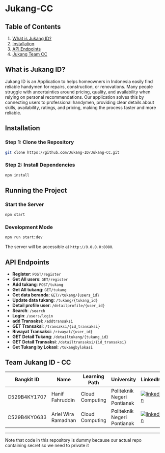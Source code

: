 # Jukang-CC
## Table of Contents
1. [What is Jukang ID?](#what-is-jukang-id)
2. [Installation](#installation)
3. [API Endpoints](#api-endpoints)
4. [Jukang Team CC](#team-jukang-id---cc)
## What is Jukang ID?
Jukang ID is an Application to helps homeowners in Indonesia easily find reliable handymen for repairs, construction, or renovations. Many people struggle with uncertainties around pricing, quality, and availability when relying on personal recommendations. Our application solves this by connecting users to professional handymen, providing clear details about skills, availability, ratings, and pricing, making the process faster and more reliable.
## Installation
### Step 1: Clone the Repository
```bash
git clone https://github.com/Jukang-ID/Jukang-CC.git
```
### Step 2: Install Dependencies
```bash
npm install
```
## Running the Project
### Start the Server
```bash
npm start
```
### Development Mode
```bash
npm run start:dev
```
The server will be accessible at `http://0.0.0.0:8080`.
## API Endpoints
- **Register**: `POST/register`
- **Get All users**: `GET/register`
- **Add tukang**: `POST/tukang`
- **Get All tukang**: `GET/tukang`
- **Get data beranda**: `GET//tukang/{users_id}`
- **Update data tukang**: `/tukang/{tukang_id}`
- **Detail profile user**: `/detailprofile/{user_id}`
- **Search**: `/search`
- **Login**: `/users/login`
- **add Transaksi**: `/addtransaksi`
- **GET Transaksi**: `/transaksi/{id_transaksi}`
- **Riwayat Transaksi**: `/riwayat/{user_id}`
- **GET Detail Tukang**: `/detailtukang/{tukang_id}`
- **GET Detail Transaksi**: `/detailtransaksi/{id_transaksi}`
- **Get Tukang by Lokasi**: `/tukangbylokasi`

## Team Jukang ID - CC

| Bangkit ID       | Name               | Learning Path       | University                          | LinkedIn |
|------------------|--------------------|---------------------|-------------------------------------|----------|
| C529B4KY1707    | Hanif Fahruddin   | Cloud Computing     | Politeknik Negeri Pontianak | [![linkedin](https://img.shields.io/badge/linkedin-0A66C2?style=for-the-badge&logo=linkedin&logoColor=white)](https://www.linkedin.com/in/hanif-fahruddin-bb3646330/) |
| C529B4KY0633    | Ariel Wira Ramadhan	  | Cloud Computing     | Politeknik Negeri Pontianak | [![linkedin](https://img.shields.io/badge/linkedin-0A66C2?style=for-the-badge&logo=linkedin&logoColor=white)](https://www.linkedin.com/in/ariel-wira-ramadan-135a76330/) |
---
Note that code in this repository is dummy because our actual repo containing secret so we need to private it
